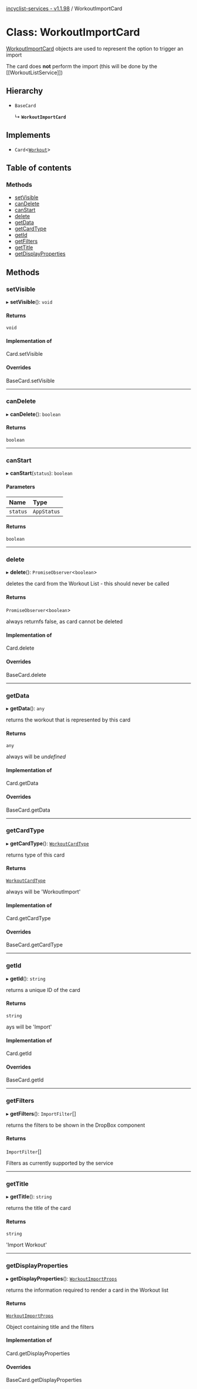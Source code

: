 [incyclist-services - v1.1.98](../README.md) / WorkoutImportCard

# Class: WorkoutImportCard

[WorkoutImportCard](WorkoutImportCard.md) objects are used to represent the option to trigger an import

The card does __not__ perform the import (this will be done by the [[WorkoutListService]])

## Hierarchy

- `BaseCard`

  ↳ **`WorkoutImportCard`**

## Implements

- `Card`\<[`Workout`](Workout.md)\>

## Table of contents

### Methods

- [setVisible](WorkoutImportCard.md#setvisible)
- [canDelete](WorkoutImportCard.md#candelete)
- [canStart](WorkoutImportCard.md#canstart)
- [delete](WorkoutImportCard.md#delete)
- [getData](WorkoutImportCard.md#getdata)
- [getCardType](WorkoutImportCard.md#getcardtype)
- [getId](WorkoutImportCard.md#getid)
- [getFilters](WorkoutImportCard.md#getfilters)
- [getTitle](WorkoutImportCard.md#gettitle)
- [getDisplayProperties](WorkoutImportCard.md#getdisplayproperties)

## Methods

### setVisible

▸ **setVisible**(): `void`

#### Returns

`void`

#### Implementation of

Card.setVisible

#### Overrides

BaseCard.setVisible

___

### canDelete

▸ **canDelete**(): `boolean`

#### Returns

`boolean`

___

### canStart

▸ **canStart**(`status`): `boolean`

#### Parameters

| Name | Type |
| :------ | :------ |
| `status` | `AppStatus` |

#### Returns

`boolean`

___

### delete

▸ **delete**(): `PromiseObserver`\<`boolean`\>

deletes the card from the Workout List - this should never be called

#### Returns

`PromiseObserver`\<`boolean`\>

always returnfs false, as card cannot be deleted

#### Implementation of

Card.delete

#### Overrides

BaseCard.delete

___

### getData

▸ **getData**(): `any`

returns the workout that is represented by this card

#### Returns

`any`

always will be _undefined_

#### Implementation of

Card.getData

#### Overrides

BaseCard.getData

___

### getCardType

▸ **getCardType**(): [`WorkoutCardType`](../README.md#workoutcardtype)

returns type of this card

#### Returns

[`WorkoutCardType`](../README.md#workoutcardtype)

always will be 'WorkoutImport'

#### Implementation of

Card.getCardType

#### Overrides

BaseCard.getCardType

___

### getId

▸ **getId**(): `string`

returns a unique ID of the card

#### Returns

`string`

ays will be 'Import'

#### Implementation of

Card.getId

#### Overrides

BaseCard.getId

___

### getFilters

▸ **getFilters**(): `ImportFilter`[]

returns the filters to be shown in the DropBox component

#### Returns

`ImportFilter`[]

Filters as currently supported by the service

___

### getTitle

▸ **getTitle**(): `string`

returns the title of the card

#### Returns

`string`

'Import Workout'

___

### getDisplayProperties

▸ **getDisplayProperties**(): [`WorkoutImportProps`](../interfaces/WorkoutImportProps.md)

returns the information required to render a card in the Workout list

#### Returns

[`WorkoutImportProps`](../interfaces/WorkoutImportProps.md)

Object containing title and the filters

#### Implementation of

Card.getDisplayProperties

#### Overrides

BaseCard.getDisplayProperties
